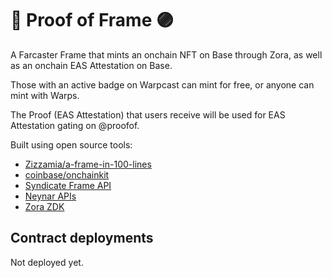 # 🔵 Proof of Frame 🟣

A Farcaster Frame that mints an onchain NFT on Base through Zora, as well as an onchain EAS Attestation on Base. 

Those with an active badge on Warpcast can mint for free, or anyone can mint with Warps.

The Proof (EAS Attestation) that users receive will be used for EAS Attestation gating on @proofof. 

Built using open source tools:

- [Zizzamia/a-frame-in-100-lines](https://github.com/Zizzamia/a-frame-in-100-lines)
- [coinbase/onchainkit](https://github.com/coinbase/onchainkit)
- [Syndicate Frame API](https://frame.syndicate.io/)
- [Neynar APIs](https://neynar.com/)
- [Zora ZDK](https://docs.zora.co/docs/zora-api/zdk#collection)

## Contract deployments

Not deployed yet. 
